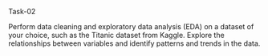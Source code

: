 Task-02

Perform data cleaning and exploratory data analysis (EDA) on a dataset of your choice, such as the Titanic dataset from Kaggle.
Explore the relationships between variables and identify patterns and trends in the data.
